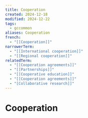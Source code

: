 ```yaml
---
title: Cooperation
created: 2024-12-18
modified: 2024-12-22
tags:
  - gccommon
aliases: Cooperation
french:
  - "[[Cooperation]]"
narrowerTerm:
  - "[[International cooperation]]"
  - "[[Regional cooperation]]"
relatedTerm:
  - "[[Cooperation agreements]]"
  - "[[Partnerships]]"
  - "[[Cooperative education]]"
  - "[[Cooperation agreements]]"
  - "[Collaborative research]]"
---
```

# Cooperation
